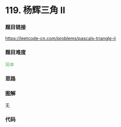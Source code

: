 # 119. 杨辉三角 II

### 题目链接

https://leetcode-cn.com/problems/pascals-triangle-ii

### 题目难度

<font color=#5CB85C>简单</font>

### 思路



### 图解

无

### 代码

```python
```